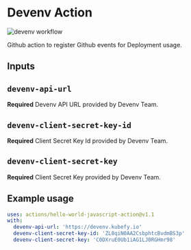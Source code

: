 # Devenv Action

![devenv workflow](https://github.com/kubefy-com/devenv-action/action/workflows/main.yaml/badge.svg)


Github action to register Github events for Deployment usage.

## Inputs

## `devenv-api-url`

**Required** Devenv API URL provided by Devenv Team.

## `devenv-client-secret-key-id`

**Required** Client Secret Key Id provided by Devenv Team.

## `devenv-client-secret-key`

**Required** Client Secret Key provided by Devenv Team.

## Example usage

```yaml
uses: actions/hello-world-javascript-action@v1.1
with:
  devenv-api-url: 'https://devenv.kubefy.io'
  devenv-client-secret-key-id: 'ZL8qiN0AA2CsbphtcBvdmBS3p'
  devenv-client-secret-key: 'C0DXruE0Ub1iAG1LJ0RGHmr98'
  ```